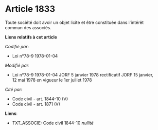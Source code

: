 # Article 1833

Toute société doit avoir un objet licite et être constituée dans l'intérêt commun des associés.

**Liens relatifs à cet article**

_Codifié par_:

  - Loi n°78-9 1978-01-04

_Modifié par_:

  - Loi n°78-9 1978-01-04 JORF 5 janvier 1978 rectificatif JORF 15 janvier, 12 mai 1978 en vigueur le 1er juillet 1978

_Cité par_:

  - Code civil - art. 1844-10 (V)
  - Code civil - art. 1871 (V)

**Liens**:

  - TXT_ASSOCIE: Code civil 1844-10 *nullité*
